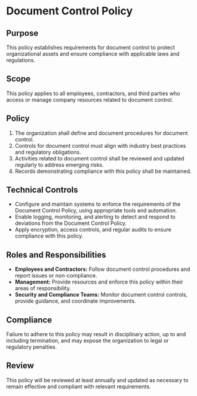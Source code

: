 # Document Control Policy

## Purpose
This policy establishes requirements for document control to protect organizational assets and ensure compliance with applicable laws and regulations.

## Scope
This policy applies to all employees, contractors, and third parties who access or manage company resources related to document control.

## Policy
1. The organization shall define and document procedures for document control.
2. Controls for document control must align with industry best practices and regulatory obligations.
3. Activities related to document control shall be reviewed and updated regularly to address emerging risks.
4. Records demonstrating compliance with this policy shall be maintained.

## Technical Controls
- Configure and maintain systems to enforce the requirements of the Document Control Policy, using appropriate tools and automation.
- Enable logging, monitoring, and alerting to detect and respond to deviations from the Document Control Policy.
- Apply encryption, access controls, and regular audits to ensure compliance with this policy.

## Roles and Responsibilities
- **Employees and Contractors:** Follow document control procedures and report issues or non-compliance.
- **Management:** Provide resources and enforce this policy within their areas of responsibility.
- **Security and Compliance Teams:** Monitor document control controls, provide guidance, and coordinate improvements.

## Compliance
Failure to adhere to this policy may result in disciplinary action, up to and including termination, and may expose the organization to legal or regulatory penalties.

## Review
This policy will be reviewed at least annually and updated as necessary to remain effective and compliant with relevant requirements.
